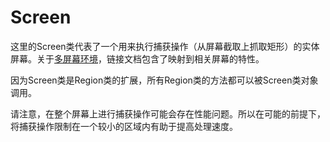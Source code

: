 # Screen

这里的Screen类代表了一个用来执行捕获操作（从屏幕截取上抓取矩形）的实体屏幕。关于[多屏幕环境](https://sikulix-2014.readthedocs.io/en/latest/screen.html#multimonitorenvironments)，链接文档包含了映射到相关屏幕的特性。

因为Screen类是Region类的扩展，所有Region类的方法都可以被Screen类对象调用。

请注意，在整个屏幕上进行捕获操作可能会存在性能问题。所以在可能的前提下，将捕获操作限制在一个较小的区域内有助于提高处理速度。